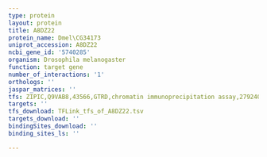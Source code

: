 ```yaml
---
type: protein
layout: protein
title: A8DZ22
protein_name: Dmel\CG34173
uniprot_accession: A8DZ22
ncbi_gene_id: '5740285'
organism: Drosophila melanogaster
function: target gene
number_of_interactions: '1'
orthologs: ''
jaspar_matrices: ''
tfs: ZIPIC,Q9VAB8,43566,GTRD,chromatin immunoprecipitation assay,27924024%5Buid%5D,No
targets: ''
tfs_download: TFLink_tfs_of_A8DZ22.tsv
targets_download: ''
bindingSites_download: ''
binding_sites_ls: ''

---
```

